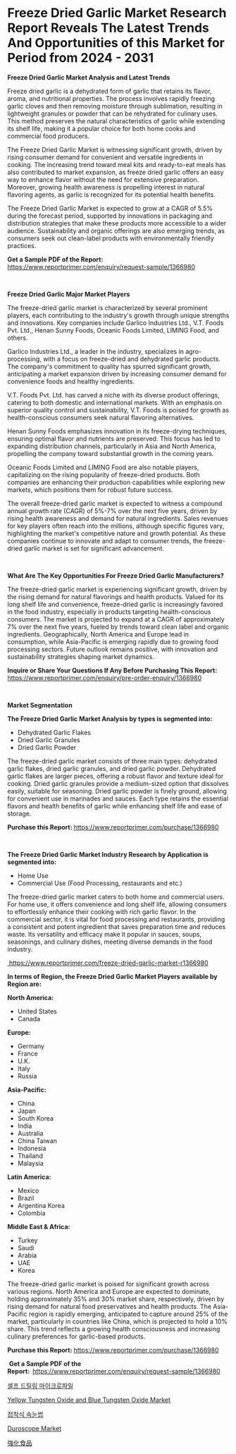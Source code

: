 <p><h1>Freeze Dried Garlic Market Research Report Reveals The Latest Trends And Opportunities of this Market for Period from 2024 - 2031</h1></p><p><strong>Freeze Dried Garlic Market Analysis and Latest Trends</strong></p>
<p><p>Freeze dried garlic is a dehydrated form of garlic that retains its flavor, aroma, and nutritional properties. The process involves rapidly freezing garlic cloves and then removing moisture through sublimation, resulting in lightweight granules or powder that can be rehydrated for culinary uses. This method preserves the natural characteristics of garlic while extending its shelf life, making it a popular choice for both home cooks and commercial food producers.</p><p>The Freeze Dried Garlic Market is witnessing significant growth, driven by rising consumer demand for convenient and versatile ingredients in cooking. The increasing trend toward meal kits and ready-to-eat meals has also contributed to market expansion, as freeze dried garlic offers an easy way to enhance flavor without the need for extensive preparation. Moreover, growing health awareness is propelling interest in natural flavoring agents, as garlic is recognized for its potential health benefits.</p><p>The Freeze Dried Garlic Market is expected to grow at a CAGR of 5.5% during the forecast period, supported by innovations in packaging and distribution strategies that make these products more accessible to a wider audience. Sustainability and organic offerings are also emerging trends, as consumers seek out clean-label products with environmentally friendly practices.</p></p>
<p><strong>Get a Sample PDF of the Report:&nbsp;</strong> <a href="https://www.reportprimer.com/enquiry/request-sample/1366980">https://www.reportprimer.com/enquiry/request-sample/1366980</a></p>
<p>&nbsp;</p>
<p><strong>Freeze Dried Garlic Major Market Players</strong></p>
<p><p>The freeze-dried garlic market is characterized by several prominent players, each contributing to the industry's growth through unique strengths and innovations. Key companies include Garlico Industries Ltd., V.T. Foods Pvt. Ltd., Henan Sunny Foods, Oceanic Foods Limited, LIMING Food, and others.</p><p>Garlico Industries Ltd., a leader in the industry, specializes in agro-processing, with a focus on freeze-dried and dehydrated garlic products. The company's commitment to quality has spurred significant growth, anticipating a market expansion driven by increasing consumer demand for convenience foods and healthy ingredients.</p><p>V.T. Foods Pvt. Ltd. has carved a niche with its diverse product offerings, catering to both domestic and international markets. With an emphasis on superior quality control and sustainability, V.T. Foods is poised for growth as health-conscious consumers seek natural flavoring alternatives.</p><p>Henan Sunny Foods emphasizes innovation in its freeze-drying techniques, ensuring optimal flavor and nutrients are preserved. This focus has led to expanding distribution channels, particularly in Asia and North America, propelling the company toward substantial growth in the coming years.</p><p>Oceanic Foods Limited and LIMING Food are also notable players, capitalizing on the rising popularity of freeze-dried products. Both companies are enhancing their production capabilities while exploring new markets, which positions them for robust future success.</p><p>The overall freeze-dried garlic market is expected to witness a compound annual growth rate (CAGR) of 5%-7% over the next five years, driven by rising health awareness and demand for natural ingredients. Sales revenues for key players often reach into the millions, although specific figures vary, highlighting the market's competitive nature and growth potential. As these companies continue to innovate and adapt to consumer trends, the freeze-dried garlic market is set for significant advancement.</p></p>
<p>&nbsp;</p>
<p><strong>What Are The Key Opportunities For Freeze Dried Garlic Manufacturers?</strong></p>
<p><p>The freeze-dried garlic market is experiencing significant growth, driven by the rising demand for natural flavorings and health products. Valued for its long shelf life and convenience, freeze-dried garlic is increasingly favored in the food industry, especially in products targeting health-conscious consumers. The market is projected to expand at a CAGR of approximately 7% over the next five years, fueled by trends toward clean label and organic ingredients. Geographically, North America and Europe lead in consumption, while Asia-Pacific is emerging rapidly due to growing food processing sectors. Future outlook remains positive, with innovation and sustainability strategies shaping market dynamics.</p></p>
<p><strong>Inquire or Share Your Questions If Any Before Purchasing This Report:</strong> <a href="https://www.reportprimer.com/enquiry/pre-order-enquiry/1366980">https://www.reportprimer.com/enquiry/pre-order-enquiry/1366980</a></p>
<p>&nbsp;</p>
<p><strong>Market Segmentation</strong></p>
<p><strong>The Freeze Dried Garlic Market Analysis by types is segmented into:</strong></p>
<p><ul><li>Dehydrated Garlic Flakes</li><li>Dried Garlic Granules</li><li>Dried Garlic Powder</li></ul></p>
<p><p>The freeze-dried garlic market consists of three main types: dehydrated garlic flakes, dried garlic granules, and dried garlic powder. Dehydrated garlic flakes are larger pieces, offering a robust flavor and texture ideal for cooking. Dried garlic granules provide a medium-sized option that dissolves easily, suitable for seasoning. Dried garlic powder is finely ground, allowing for convenient use in marinades and sauces. Each type retains the essential flavors and health benefits of garlic while enhancing shelf life and ease of storage.</p></p>
<p><strong>Purchase this Report:&nbsp;</strong><a href="https://www.reportprimer.com/purchase/1366980">https://www.reportprimer.com/purchase/1366980</a></p>
<p>&nbsp;</p>
<p><strong>The Freeze Dried Garlic Market Industry Research by Application is segmented into:</strong></p>
<p><ul><li>Home Use</li><li>Commercial Use (Food Processing, restaurants and etc.)</li></ul></p>
<p><p>The freeze-dried garlic market caters to both home and commercial users. For home use, it offers convenience and long shelf life, allowing consumers to effortlessly enhance their cooking with rich garlic flavor. In the commercial sector, it is vital for food processing and restaurants, providing a consistent and potent ingredient that saves preparation time and reduces waste. Its versatility and efficacy make it popular in sauces, soups, seasonings, and culinary dishes, meeting diverse demands in the food industry.</p></p>
<p><a href="https://www.reportprimer.com/freeze-dried-garlic-market-r1366980">&nbsp;https://www.reportprimer.com/freeze-dried-garlic-market-r1366980</a></p>
<p><strong>In terms of Region, the Freeze Dried Garlic Market Players available by Region are:</strong></p>
<p>
    <p> <strong> North America: </strong>
        <ul>
            <li>United States</li>
            <li>Canada</li>
        </ul>
        </p> 
    <p> <strong> Europe: </strong>
        <ul>
            <li>Germany</li>
            <li>France</li>
            <li>U.K.</li>
            <li>Italy</li>
            <li>Russia</li>
        </ul>
        </p> 
    <p> <strong> Asia-Pacific: </strong>
        <ul>
            <li>China</li>
            <li>Japan</li>
            <li>South Korea</li>
            <li>India</li>
            <li>Australia</li>
            <li>China Taiwan</li>
            <li>Indonesia</li>
            <li>Thailand</li>
            <li>Malaysia</li>
        </ul>
        </p> 
    <p> <strong> Latin America: </strong>
        <ul>
            <li>Mexico</li>
            <li>Brazil</li>
            <li>Argentina Korea</li>
            <li>Colombia</li>
        </ul>
        </p> 
    <p> <strong> Middle East & Africa: </strong>
        <ul>
            <li>Turkey</li>
            <li>Saudi</li>
            <li>Arabia</li>
            <li>UAE</li>
            <li>Korea</li>
        </ul>
    </p>
    </p>
<p><p>The freeze-dried garlic market is poised for significant growth across various regions. North America and Europe are expected to dominate, holding approximately 35% and 30% market share, respectively, driven by rising demand for natural food preservatives and health products. The Asia-Pacific region is rapidly emerging, anticipated to capture around 25% of the market, particularly in countries like China, which is projected to hold a 10% share. This trend reflects a growing health consciousness and increasing culinary preferences for garlic-based products.</p></p>
<p><strong>Purchase this Report: </strong><a href="https://www.reportprimer.com/purchase/1366980">https://www.reportprimer.com/purchase/1366980</a></p>
<p>&nbsp;<strong>Get a Sample PDF of the Report:&nbsp;&nbsp;</strong><a href="https://www.reportprimer.com/enquiry/request-sample/1366980">https://www.reportprimer.com/enquiry/request-sample/1366980</a></p>
<p><strong></strong></p>
<p><p><a href="https://medium.com/@alfonsokrtrtajcik8i9876/%EC%85%80%ED%94%84-%EB%93%9C%EB%A6%B4%EB%A7%81-%EB%A7%88%EC%9D%B4%ED%81%AC%EB%A1%9C%ED%8C%8C%EC%9D%BC-%EC%8B%9C%EC%9E%A5-%EA%B8%80%EB%A1%9C%EB%B2%8C-%EC%8B%9C%EC%9E%A5-%EC%A0%90%EC%9C%A0%EC%9C%A8-%EB%B0%8F-%EC%88%9C%EC%9C%84-2024-2031%EB%85%84-%EC%A0%84%EC%B2%B4-%ED%8C%90%EB%A7%A4-%EB%B0%8F-%EC%88%98%EC%9A%94-%EC%98%88%EC%B8%A1-baa2d8ce8e87?postPublishedType=repub">셀프 드릴링 마이크로파일</a></p><p><a href="https://github.com/tamvrosiya/Market-Research-Report-List-6/blob/main/yellow-tungsten-oxide-and-blue-tungsten-oxide-market.md">Yellow Tungsten Oxide and Blue Tungsten Oxide Market</a></p><p><a href="https://medium.com/@alfonsokrtrtajcik8i9876/%EC%85%80%ED%94%84-%EC%A0%91%EC%B0%A9%ED%98%95-%EC%86%8D%EB%88%88%EC%8D%B9-%EC%8B%9C%EC%9E%A5-%EB%8F%99%ED%96%A5-%EC%85%80%ED%94%84-%EC%A0%91%EC%B0%A9%ED%98%95-%EC%86%8D%EB%88%88%EC%8D%B9-%EC%8B%9C%EC%9E%A5-%ED%86%B5%EC%B0%B0%EB%A0%A5-%EB%B0%8F-%EC%A0%84%EB%A7%9D-%EB%B6%84%EC%84%9D%EC%97%90-%EC%A4%91%EC%A0%90-2024-2031-b5d70a04032a?postPublishedType=repub">접착식 속눈썹</a></p><p><a href="https://www.linkedin.com/pulse/in-depth-analysis-global-duroscope-market-scope-its-rapid-growing-6cfne?trackingId=r2rGZUaIRxam2PcdcQjQ0w%3D%3D">Duroscope Market</a></p><p><a href="https://medium.com/@georgeannauce/%E3%82%B0%E3%83%AD%E3%83%BC%E3%83%90%E3%83%AB%E5%BC%B7%E5%8C%96%E9%A3%9F%E5%93%81%E7%94%A3%E6%A5%AD%E8%AA%BF%E6%9F%BB%E5%A0%B1%E5%91%8A%E6%9B%B8-%E7%AB%B6%E4%BA%89%E7%8A%B6%E6%B3%81-%E5%B8%82%E5%A0%B4%E8%A6%8F%E6%A8%A1-%E5%9C%B0%E5%9F%9F%E3%81%AE%E7%8A%B6%E6%B3%81%E5%8F%8A%E3%81%B3%E8%A6%8B%E9%80%9A%E3%81%97%E4%BA%88%E6%B8%AC-2024%E5%B9%B4-2031%E5%B9%B4-f9745ece4656?postPublishedType=repub">強化食品</a></p></p>